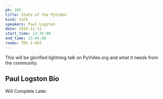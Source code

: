 ```yaml
---
pk: 105
title: State of the PyVideo
kind: talk
speakers: Paul Logston
date: 2016-11-12
start_time: 13:35:00
end_time: 13:45:00
rooms: TRS 1-067
---
```


This will be  glorified lightning talk on PyVideo.org and what it needs from the community.

## Paul Logston Bio

Will Complete Later.